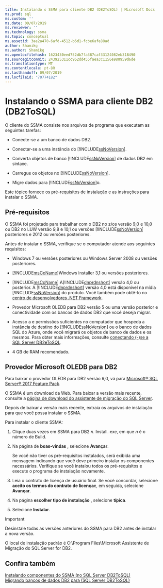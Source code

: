 ```yaml
---
title: Instalando o SSMA para cliente DB2 (DB2ToSQL) | Microsoft Docs
ms.prod: sql
ms.custom: ''
ms.date: 09/07/2019
ms.reviewer: ''
ms.technology: ssma
ms.topic: conceptual
ms.assetid: 3ae2a470-6afd-4512-b6d1-fcbe6afe88ad
author: Shamikg
ms.author: Shamikg
ms.openlocfilehash: 1623430eed752db7fa387caf33124082eb318490
ms.sourcegitcommit: 243925311cc952dd455faea3c1156e980959d6de
ms.translationtype: MT
ms.contentlocale: pt-BR
ms.lasthandoff: 09/07/2019
ms.locfileid: "70774182"
---
```

# <a name="installing-ssma-for-db2-client-db2tosql"></a>Instalando o SSMA para cliente DB2 (DB2ToSQL)

O cliente do SSMA consiste nos arquivos de programa que executam as seguintes tarefas:  
  
- Conecte-se a um banco de dados DB2.  
  
- Conectar-se a uma instância do [!INCLUDE[ssNoVersion](../../includes/ssnoversion-md.md)].  
  
- Converta objetos de banco [!INCLUDE[ssNoVersion](../../includes/ssnoversion-md.md)] de dados DB2 em sintaxe.  
  
- Carregue os objetos no [!INCLUDE[ssNoVersion](../../includes/ssnoversion-md.md)].  
  
- Migre dados para [!INCLUDE[ssNoVersion](../../includes/ssnoversion-md.md)]o.  
  
Este tópico fornece os pré-requisitos de instalação e as instruções para instalar o SSMA.  
  
## <a name="prerequisites"></a>Pré-requisitos

O SSMA foi projetado para trabalhar com o DB2 no z/os versão 9,0 e 10,0 ou DB2 no LUW versão 9,8 e 10,1 ou versões [!INCLUDE[ssNoVersion](../../includes/ssnoversion-md.md)] posteriores e 2012 ou versões posteriores.  
  
Antes de instalar o SSMA, verifique se o computador atende aos seguintes requisitos:  
  
- Windows 7 ou versões posteriores ou Windows Server 2008 ou versões posteriores.  
  
- [!INCLUDE[msCoName](../../includes/msconame_md.md)]Windows Installer 3,1 ou versões posteriores.  
  
- [!INCLUDE[msCoName](../../includes/msconame_md.md)] A[!INCLUDE[dnprdnshort](../../includes/dnprdnshort_md.md)] versão 4,0 ou posterior. A [!INCLUDE[dnprdnshort](../../includes/dnprdnshort_md.md)] versão 4,0 está disponível na mídia [!INCLUDE[ssNoVersion](../../includes/ssnoversion-md.md)] do produto. Você também pode obtê-lo no [centro de desenvolvedores .NET Framework](https://go.microsoft.com/fwlink/?LinkId=48882).  
  
- Provedor Microsoft OLEDB para DB2 versão 5 ou uma versão posterior e conectividade com os bancos de dados DB2 que você deseja migrar.  
  
- Acesso a e permissões suficientes no computador que hospeda a instância de destino do [!INCLUDE[ssNoVersion](../../includes/ssnoversion-md.md)] ou o banco de dados SQL do Azure, onde você migrará os objetos de banco de dados e os mesmos. Para obter mais informações, consulte [conectando &#40;-&#41;se a SQL Server DB2eToSQL](../../ssma/db2/connecting-to-sql-server-db2etosql.md).  
  
- 4 GB de RAM recomendado.  
  
## <a name="microsoft-oledb-provider-for-db2"></a>Provedor Microsoft OLEDB para DB2  

Para baixar o provedor OLEDB para DB2 versão 6,0, vá para [Microsoft® SQL Server® 2017 Feature Pack](https://www.microsoft.com/download/details.aspx?id=55992).

O SSMA é um download da Web. Para baixar a versão mais recente, consulte a [página de download do assistente de migração do SQL Server](https://aka.ms/ssmafordb2).  
  
Depois de baixar a versão mais recente, extraia os arquivos de instalação para que você possa instalar o SSMA.  
  
Para instalar o cliente SSMA:
  
1. Clique duas vezes em SSMA para DB2 *n*. Install. exe, em que *n* é o número de Build.  
  
2. Na página de **boas-vindas** , selecione **Avançar**.  
  
   Se você não tiver os pré-requisitos instalados, será exibida uma mensagem indicando que você deve primeiro instalar os componentes necessários. Verifique se você instalou todos os pré-requisitos e execute o programa de instalação novamente.  
  
3. Leia o contrato de licença de usuário final. Se você concordar, selecione **aceito os termos do contrato de licença**e, em seguida, selecione **Avançar**.  
  
4. Na página **escolher tipo de instalação** , selecione **típica**.  
  
5. Selecione **Instalar**.  
  
> [!IMPORTANT]  
> Desinstale todas as versões anteriores do SSMA para DB2 antes de instalar a nova versão.
  
O local de instalação padrão é C:\Program Files\Microsoft Assistente de Migração do SQL Server for DB2.  
  
## <a name="see-also"></a>Confira também

[Instalando componentes do SSMA &#40;no SQL Server DB2ToSQL&#41;](../../ssma/db2/installing-ssma-components-on-sql-server-db2tosql.md)  
[Migrando bancos de dados DB2 para &#40;SQL Server DB2ToSQL&#41;](../../ssma/db2/migrating-db2-databases-to-sql-server-db2tosql.md)  
